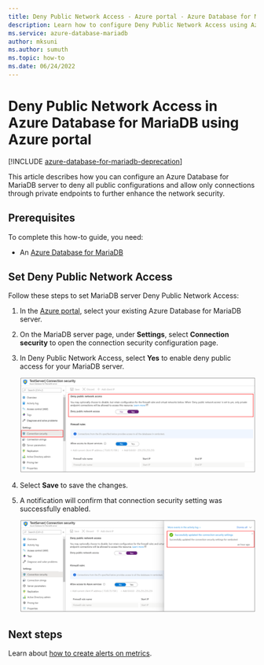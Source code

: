 ```yaml
---
title: Deny Public Network Access - Azure portal - Azure Database for MariaDB
description: Learn how to configure Deny Public Network Access using Azure portal for your Azure Database for MariaDB 
ms.service: azure-database-mariadb
author: mksuni
ms.author: sumuth
ms.topic: how-to
ms.date: 06/24/2022
---
```


# Deny Public Network Access in Azure Database for MariaDB using Azure portal

[!INCLUDE [azure-database-for-mariadb-deprecation](includes/azure-database-for-mariadb-deprecation.md)]

This article describes how you can configure an Azure Database for MariaDB server to deny all public configurations and allow only connections through private endpoints to further enhance the network security.

## Prerequisites

To complete this how-to guide, you need:

* An [Azure Database for MariaDB](quickstart-create-MariaDB-server-database-using-azure-portal.md)

## Set Deny Public Network Access

Follow these steps to set MariaDB server Deny Public Network Access:

1. In the [Azure portal](https://portal.azure.com/), select your existing Azure Database for MariaDB server.

1. On the MariaDB server page, under **Settings**, select **Connection security** to open the connection security configuration page.

1. In Deny Public Network Access, select **Yes** to enable deny public access for your MariaDB server.

    ![Azure Database for MariaDB Deny network access](./media/howto-deny-public-network-access/deny-public-network-access.PNG)

1. Select **Save** to save the changes.

1. A notification will confirm that connection security setting was successfully enabled.

    ![Azure Database for MariaDB Deny network access success](./media/howto-deny-public-network-access/deny-public-network-access-success.png)

## Next steps

Learn about [how to create alerts on metrics](howto-alert-metric.md).
